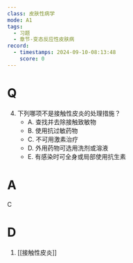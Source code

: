 ```yaml
---
class: 皮肤性病学
mode: A1
tags:
  - 习题
  - 章节-变态反应性皮肤病
record:
  - timestamps: 2024-09-10-08:13:48
    score: 0
---
```


# Q
4. 下列哪项不是接触性皮炎的处理措施？
   - A. 查找并去除接触致敏物
   - B. 使用抗过敏药物
   - C. 不可用激素治疗
   - D. 外用药物可选用洗剂或溶液
   - E. 有感染时可全身或局部使用抗生素
# A
C
# D
1. [[接触性皮炎]]